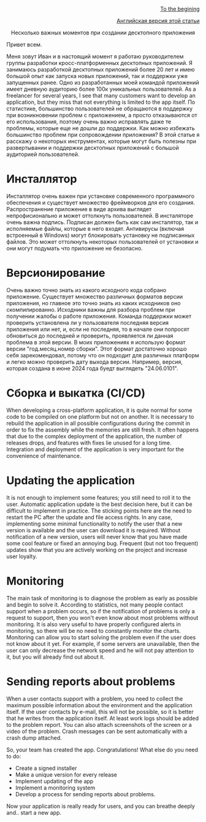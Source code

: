 <p align="right" width="100%"><a href="https://sploid.github.io/">To the begining</a></p>
<p align="right" width="100%"><a href="https://sploid.github.io/desktop_services/">Английская версия этой статьи</a></p>

<p align="center" width="100%">Несколько важных моментов при создании десктопного приложения</p>

Привет всем.

Меня зовут Иван и в настоящий момент я работаю руководителем группы разработки кросс-платформенных десктопных приложений. Я занимаюсь разработкой десктопных приложений более 20 лет и имею большой опыт как запуска новых приложений, так и поддержки уже запущенных ранее. Одно из разработанных моей командой приложений имеет дневную аудиторию более 100к уникальных пользователей. As a freelancer for several years, I see that many customers want to develop an application, but they miss that not everything is limited to the app itself.
По статистике, большинство пользователей не обращаются в поддержку при возникновении проблем с приложением, а просто отказываются от его использования, поэтому очень важно исправлять даже те проблемы, которые еще не дошли до поддержки. Как можно избежать большинство проблем при сопровождении приложения? В этой статье я расскажу о некоторых инструментах, которые могут быть полезны при развертывании и поддержки десктопных приложений с большой аудиторией пользователей.

# Инсталлятор

Инсталлятор очень важен при установке современного программного обеспечения и существует множество фреймворков для его создания. Распространение приложение в виде архива выглядет непрофисионально и может оттолкнуть пользователей. В инсталяторе очень важна подпись. Подписан должен быть как сам инсталятор, так и исполняемые файлы, которые в него входят. Антивирусы (включая встроенный в  Windows) могут блокировать установку не подписанных файлов. Это может оттолкнуть некоторых пользователей от установки и они могут подумать что приложение не безопасно.

# Версионирование

Очень важно точно знать из какого исходного кода собрано приложение. Существует множество различных форматов версии приложения, но главное это точно знать из каких исходников оно скомпилированно. Исходники важны для разбора проблем при получении жалобы о работе приложения. Команда поддержки может проверить установлена ли у пользователя последняя версия приложения или нет, и, если не последняя, то в начале они попросят обновиться до последней и проверить, проявляется ли данная проблема в этой версии. В моих приложениях я использую формат версии "год.месяц.номер сборки". Этот формат достаточно хорошо себя зарекомендовал, потому что он подходит для различных платформ и легко можно проверить дату выхода версии. Например, версия, которая создана в июне 2024 года буедт выглядеть "24.06.0101".

# Сборка и выкатка (CI/CD)

When developing a cross-platform application, it is quite normal for some code to be compiled on one platform but not on another. It is necessary to rebuild the application in all possible configurations during the commit in order to fix the assembly while the memories are still fresh. It often happens that due to the complex deployment of the application, the number of releases drops, and features with fixes lie unused for a long time. Integration and deployment of the application is very important for the convenience of maintenance.

# Updating the application

It is not enough to implement some features; you still need to roll it to the user. Automatic application update is the best decision here, but it can be difficult to implement in practice. The sticking points here are the need to restart the PC after the update and file access rights. In any case, implementing some minimal functionality to notify the user that a new version is available and the user can download it is required. Without notification of a new version, users will never know that you have made some cool feature or fixed an annoying bug. Frequent (but not too frequent) updates show that you are actively working on the project and increase user loyalty.

# Monitoring

The main task of monitoring is to diagnose the problem as early as possible and begin to solve it. According to statistics, not many people contact support when a problem occurs, so if the notification of problems is only a request to support, then you won't even know about most problems without monitoring. It is also very useful to have properly configured alerts in monitoring, so there will be no need to constantly monitor the charts. Monitoring can allow you to start solving the problem even if the user does not know about it yet. For example, if some servers are unavailable, then the user can only decrease the network speed and he will not pay attention to it, but you will already find out about it.

# Sending reports about problems

When a user contacts support with a problem, you need to collect the maximum possible information about the environment and the application itself. If the user contacts by e-mail, this will not be possible, so it is better that he writes from the application itself. At least work logs should be added to the problem report. You can also attach screenshots of the screen or a video of the problem. Crash messages can be sent automatically with a crash dump attached.

So, your team has created the app. Congratulations! What else do you need to do:

- Create a signed installer
- Make a unique version for every release
- Implement updating of the app
- Implement a monitoring system
- Develop a process for sending reports about problems.

Now your application is really ready for users, and you can breathe deeply and.. start a new app.
